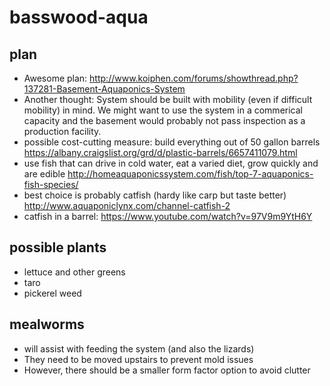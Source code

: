 # basswood-aqua

## plan
* Awesome plan: http://www.koiphen.com/forums/showthread.php?137281-Basement-Aquaponics-System
* Another thought: System should be built with mobility (even if difficult mobility) in mind.  We might want to use the system in a commerical capacity and the basement would probably not pass inspection as a production facility.
* possible cost-cutting measure: build everything out of 50 gallon barrels https://albany.craigslist.org/grd/d/plastic-barrels/6657411079.html
* use fish that can drive in cold water, eat a varied diet, grow quickly and are edible http://homeaquaponicssystem.com/fish/top-7-aquaponics-fish-species/
* best choice is probably catfish (hardy like carp but taste better) http://www.aquaponiclynx.com/channel-catfish-2
* catfish in a barrel: https://www.youtube.com/watch?v=97V9m9YtH6Y


## possible plants
* lettuce and other greens
* taro
* pickerel weed

## mealworms
* will assist with feeding the system (and also the lizards)
* They need to be moved upstairs to prevent mold issues
* However, there should be a smaller form factor option to avoid clutter
